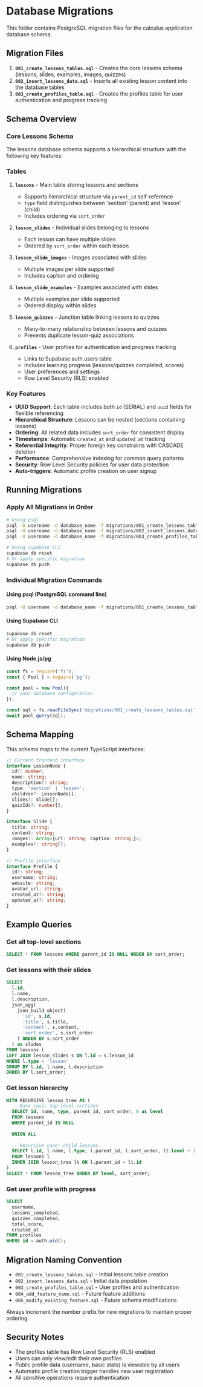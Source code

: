 # Database Migrations

This folder contains PostgreSQL migration files for the calculus application database schema.

## Migration Files

1. **`001_create_lessons_tables.sql`** - Creates the core lessons schema (lessons, slides, examples, images, quizzes)
2. **`002_insert_lessons_data.sql`** - Inserts all existing lesson content into the database tables
3. **`003_create_profiles_table.sql`** - Creates the profiles table for user authentication and progress tracking

## Schema Overview

### Core Lessons Schema
The lessons database schema supports a hierarchical structure with the following key features:

### Tables

1. **`lessons`** - Main table storing lessons and sections
   - Supports hierarchical structure via `parent_id` self-reference
   - `type` field distinguishes between 'section' (parent) and 'lesson' (child)
   - Includes ordering via `sort_order`

2. **`lesson_slides`** - Individual slides belonging to lessons
   - Each lesson can have multiple slides
   - Ordered by `sort_order` within each lesson

3. **`lesson_slide_images`** - Images associated with slides
   - Multiple images per slide supported
   - Includes caption and ordering

4. **`lesson_slide_examples`** - Examples associated with slides
   - Multiple examples per slide supported
   - Ordered display within slides

5. **`lesson_quizzes`** - Junction table linking lessons to quizzes
   - Many-to-many relationship between lessons and quizzes
   - Prevents duplicate lesson-quiz associations

6. **`profiles`** - User profiles for authentication and progress tracking
   - Links to Supabase auth.users table
   - Includes learning progress (lessons/quizzes completed, scores)
   - User preferences and settings
   - Row Level Security (RLS) enabled

### Key Features

- **UUID Support**: Each table includes both `id` (SERIAL) and `uuid` fields for flexible referencing
- **Hierarchical Structure**: Lessons can be nested (sections containing lessons)
- **Ordering**: All related data includes `sort_order` for consistent display
- **Timestamps**: Automatic `created_at` and `updated_at` tracking
- **Referential Integrity**: Proper foreign key constraints with CASCADE deletion
- **Performance**: Comprehensive indexing for common query patterns
- **Security**: Row Level Security policies for user data protection
- **Auto-triggers**: Automatic profile creation on user signup

## Running Migrations

### Apply All Migrations in Order
```bash
# Using psql
psql -U username -d database_name -f migrations/001_create_lessons_tables.sql
psql -U username -d database_name -f migrations/002_insert_lessons_data.sql
psql -U username -d database_name -f migrations/003_create_profiles_table.sql

# Using Supabase CLI
supabase db reset
# Or apply specific migration
supabase db push
```

### Individual Migration Commands

#### Using psql (PostgreSQL command line)
```bash
psql -U username -d database_name -f migrations/001_create_lessons_tables.sql
```

#### Using Supabase CLI
```bash
supabase db reset
# Or apply specific migration
supabase db push
```

#### Using Node.js/pg
```javascript
const fs = require('fs');
const { Pool } = require('pg');

const pool = new Pool({
  // your database configuration
});

const sql = fs.readFileSync('migrations/001_create_lessons_tables.sql', 'utf8');
await pool.query(sql);
```

## Schema Mapping

This schema maps to the current TypeScript interfaces:

```typescript
// Current frontend interface
interface LessonNode {
  id?: number;
  name: string;
  description?: string;
  type: 'section' | 'lesson';
  children?: LessonNode[];
  slides?: Slide[];
  quizIds?: number[];
}

interface Slide {
  title: string;
  content: string;
  images?: Array<{url: string; caption: string;}>;
  examples?: string[];
}

// Profile interface
interface Profile {
  id?: string;
  username: string;
  website: string;
  avatar_url: string;
  created_at?: string;
  updated_at?: string;
}
```

## Example Queries

### Get all top-level sections
```sql
SELECT * FROM lessons WHERE parent_id IS NULL ORDER BY sort_order;
```

### Get lessons with their slides
```sql
SELECT 
  l.id,
  l.name,
  l.description,
  json_agg(
    json_build_object(
      'id', s.id,
      'title', s.title,
      'content', s.content,
      'sort_order', s.sort_order
    ) ORDER BY s.sort_order
  ) as slides
FROM lessons l
LEFT JOIN lesson_slides s ON l.id = s.lesson_id
WHERE l.type = 'lesson'
GROUP BY l.id, l.name, l.description
ORDER BY l.sort_order;
```

### Get lesson hierarchy
```sql
WITH RECURSIVE lesson_tree AS (
  -- Base case: top-level sections
  SELECT id, name, type, parent_id, sort_order, 0 as level
  FROM lessons
  WHERE parent_id IS NULL
  
  UNION ALL
  
  -- Recursive case: child lessons
  SELECT l.id, l.name, l.type, l.parent_id, l.sort_order, lt.level + 1
  FROM lessons l
  INNER JOIN lesson_tree lt ON l.parent_id = lt.id
)
SELECT * FROM lesson_tree ORDER BY level, sort_order;
```

### Get user profile with progress
```sql
SELECT 
  username,
  lessons_completed,
  quizzes_completed,
  total_score,
  created_at
FROM profiles 
WHERE id = auth.uid();
```

## Migration Naming Convention

- `001_create_lessons_tables.sql` - Initial lessons table creation
- `002_insert_lessons_data.sql` - Initial data population
- `003_create_profiles_table.sql` - User profiles and authentication
- `004_add_feature_name.sql` - Future feature additions
- `005_modify_existing_feature.sql` - Future schema modifications

Always increment the number prefix for new migrations to maintain proper ordering.

## Security Notes

- The profiles table has Row Level Security (RLS) enabled
- Users can only view/edit their own profiles
- Public profile data (username, basic stats) is viewable by all users
- Automatic profile creation trigger handles new user registration
- All sensitive operations require authentication 